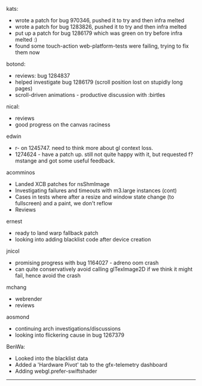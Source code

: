 kats:
* wrote a patch for bug 970346, pushed it to try and then infra melted
* wrote a patch for bug 1283826, pushed it to try and then infra melted
* put up a patch for bug 1286179 which was green on try before infra melted :)
* found some touch-action web-platform-tests were failing, trying to fix them now



botond:
  - reviews: bug 1284837
  - helped investigate bug 1286179 (scroll position lost on stupidly long pages)
  - scroll-driven animations
          - productive discussion with :birtles



nical:
* reviews
* good progress on the canvas raciness



edwin
* r- on 1245747. need to think more about gl context loss.
* 1274624 - have a patch up. still not quite happy with it, but requested f?mstange and got some useful feedback.



acomminos
* Landed XCB patches for nsShmImage
* Investigating failures and timeouts with m3.large instances (cont)
* Cases in tests where after a resize and window state change (to fullscreen) and a paint, we don't reflow
* Reviews



ernest
* ready to land warp fallback patch
* looking into adding blacklist code after device creation



jnicol
* promising progress with bug 1164027 - adreno oom crash
* can quite conservatively avoid calling glTexImage2D if we think it might fail, hence avoid the crash



mchang
* webrender
* reviews



aosmond
* continuing arch investigations/discussions
* looking into flickering cause in bug 1267379



BenWa:
* Looked into the blacklist data
* Added a 'Hardware Pivot' tab to the gfx-telemetry dashboard
* Adding webgl.prefer-swiftshader





________________



